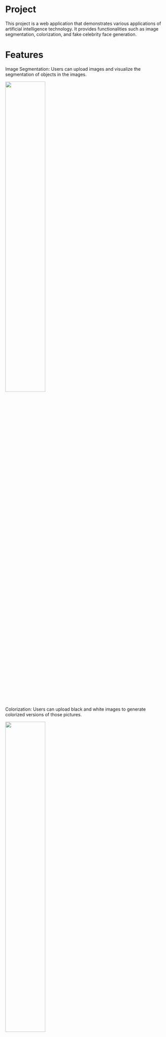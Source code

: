 # Project
This project is a web application that demonstrates various applications of artificial intelligence technology. It provides functionalities such as image segmentation, colorization, and fake celebrity face generation.
# Features
Image Segmentation: Users can upload images and visualize the segmentation of objects in the images.  

<img src="https://github.com/Gazhib/Machine-Learning-Application/assets/164045814/8c1058b6-eb3f-4662-9e62-3e0037212b1b" width="50%">  

<p>Colorization: Users can upload black and white images to generate colorized versions of those pictures. </p>  

<img src = "https://github.com/Gazhib/Machine-Learning-Application/assets/164045814/f7296c6f-13a6-4f5a-9047-810d200c2079" width = "50%">

<p>Fake Celebrity Generation: Users can generate fake celebrity faces.</p>
<img src = "https://github.com/Gazhib/Machine-Learning-Application/assets/164045814/e9eb7fdc-8926-406f-8b62-0d55cc02edee" width = "50%">
